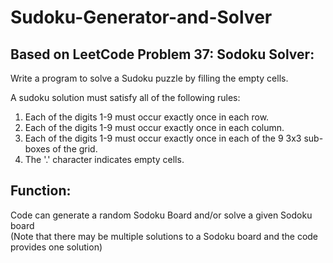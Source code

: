 # Sudoku-Generator-and-Solver

## Based on LeetCode Problem 37: Sodoku Solver:

Write a program to solve a Sudoku puzzle by filling the empty cells. <br />

A sudoku solution must satisfy all of the following rules:<br />
1. Each of the digits 1-9 must occur exactly once in each row.
2. Each of the digits 1-9 must occur exactly once in each column.
3. Each of the digits 1-9 must occur exactly once in each of the 9 3x3 sub-boxes of the grid.
4. The '.' character indicates empty cells.

## Function:

Code can generate a random Sodoku Board and/or solve a given Sodoku board <br />
(Note that there may be multiple solutions to a Sodoku board and the code provides one solution)
